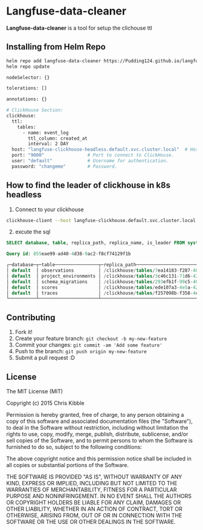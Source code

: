 # Langfuse-data-cleaner

**Langfuse-data-cleaner** is a tool for setup the clichouse ttl

## Installing from Helm Repo

```bash
helm repo add langfuse-data-cleaner https://Pudding124.github.io/langfuse-data-cleaner
helm repo update
```

```bash
nodeSelector: {}

tolerations: []

annotations: {}

# ClickHouse Section:
clickhouse:
  ttl:
    tables:
      - name: event_log
        ttl_column: created_at
        interval: 2 DAY
  host: "langfuse-clickhouse-headless.default.svc.cluster.local"  # Hostname of the ClickHouse server.
  port: "9000"                # Port to connect to ClickHouse.
  user: "default"             # Username for authentication.
  password: "changeme"        # Password.
```
## How to find the leader of clickhouse in k8s headless
1. Connect to your clickhouse
```bash
clickhouse-client --host langfuse-clickhouse.default.svc.cluster.local --user default --password 123456
```
2. excute the sql
```sql
SELECT database, table, replica_path, replica_name, is_leader FROM system.replicas WHERE is_leader = 1;

Query id: 055eae99-ad40-4d38-9ac2-f8cf74129f1b

┌─database─┬─table────────────────┬─replica_path──────────────────────────────────────────────────────────────────────────────────────────────┬─replica_name──────────────────────┬─is_leader─┐
│ default  │ observations         │ /clickhouse/tables/7ea14183-f287-48b2-add1-3b0d72f6c0f0/shard0/replicas/mars-langfuse-clickhouse-shard0-1 │ mars-langfuse-clickhouse-shard0-1 │         1 │
│ default  │ project_environments │ /clickhouse/tables/3c46c131-71d6-42c2-8897-7f0fc44d20bc/shard0/replicas/mars-langfuse-clickhouse-shard0-1 │ mars-langfuse-clickhouse-shard0-1 │         1 │
│ default  │ schema_migrations    │ /clickhouse/tables/293efb1f-99c5-40cd-a975-514fb1f57d23/shard0/replicas/mars-langfuse-clickhouse-shard0-1 │ mars-langfuse-clickhouse-shard0-1 │         1 │
│ default  │ scores               │ /clickhouse/tables/ede107a3-4e5a-42cc-85e3-f29d49b1d265/shard0/replicas/mars-langfuse-clickhouse-shard0-1 │ mars-langfuse-clickhouse-shard0-1 │         1 │
│ default  │ traces               │ /clickhouse/tables/f257098b-f358-4c4b-b4c4-ce7226052703/shard0/replicas/mars-langfuse-clickhouse-shard0-1 │ mars-langfuse-clickhouse-shard0-1 │         1 │
└──────────┴──────────────────────┴───────────────────────────────────────────────────────────────────────────────────────────────────────────┴───────────────────────────────────┴───────────┘
```


## Contributing
 
1. Fork it!
2. Create your feature branch: `git checkout -b my-new-feature`
3. Commit your changes: `git commit -am 'Add some feature'`
4. Push to the branch: `git push origin my-new-feature`
5. Submit a pull request :D

## License
 
The MIT License (MIT)

Copyright (c) 2015 Chris Kibble

Permission is hereby granted, free of charge, to any person obtaining a copy of this software and associated documentation files (the "Software"), to deal in the Software without restriction, including without limitation the rights to use, copy, modify, merge, publish, distribute, sublicense, and/or sell copies of the Software, and to permit persons to whom the Software is furnished to do so, subject to the following conditions:

The above copyright notice and this permission notice shall be included in all copies or substantial portions of the Software.

THE SOFTWARE IS PROVIDED "AS IS", WITHOUT WARRANTY OF ANY KIND, EXPRESS OR IMPLIED, INCLUDING BUT NOT LIMITED TO THE WARRANTIES OF MERCHANTABILITY, FITNESS FOR A PARTICULAR PURPOSE AND NONINFRINGEMENT. IN NO EVENT SHALL THE AUTHORS OR COPYRIGHT HOLDERS BE LIABLE FOR ANY CLAIM, DAMAGES OR OTHER LIABILITY, WHETHER IN AN ACTION OF CONTRACT, TORT OR OTHERWISE, ARISING FROM, OUT OF OR IN CONNECTION WITH THE SOFTWARE OR THE USE OR OTHER DEALINGS IN THE SOFTWARE.